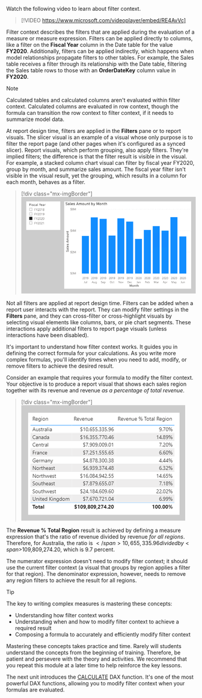 Watch the following video to learn about filter context.

> [!VIDEO https://www.microsoft.com/videoplayer/embed/RE4AvVc]

Filter context describes the filters that are applied during the evaluation of a measure or measure expression. Filters can be applied directly to columns, like a filter on the **Fiscal Year** column in the Date table for the value **FY2020**. Additionally, filters can be applied indirectly, which happens when model relationships propagate filters to other tables. For example, the Sales table receives a filter through its relationship with the Date table, filtering the Sales table rows to those with an **OrderDateKey** column value in **FY2020**.

> [!NOTE]
> Calculated tables and calculated columns aren't evaluated within filter context. Calculated columns are evaluated in row context, though the formula can transition the row context to filter context, if it needs to summarize model data.

At report design time, filters are applied in the **Filters** pane or to report visuals. The slicer visual is an example of a visual whose only purpose is to filter the report page (and other pages when it's configured as a synced slicer). Report visuals, which perform grouping, also apply filters. They're implied filters; the difference is that the filter result is visible in the visual. For example, a stacked column chart visual can filter by fiscal year FY2020, group by month, and summarize sales amount. The fiscal year filter isn't visible in the visual result, yet the grouping, which results in a column for each month, behaves as a filter.

> [!div class="mx-imgBorder"]
> [![An image shows a report page with a slicer on Fiscal Year and a column chart visual for Sales Amount by Month.](../media/dax-filter-group-visual-ss.png)](../media/dax-filter-group-visual-ss.png#lightbox)

Not all filters are applied at report design time. Filters can be added when a report user interacts with the report. They can modify filter settings in the **Filters** pane, and they can cross-filter or cross-highlight visuals by selecting visual elements like columns, bars, or pie chart segments. These interactions apply additional filters to report page visuals (unless interactions have been disabled).

It's important to understand how filter context works. It guides you in defining the correct formula for your calculations. As you write more complex formulas, you'll identify times when you need to add, modify, or remove filters to achieve the desired result.

Consider an example that requires your formula to modify the filter context. Your objective is to produce a report visual that shows each sales region together with its revenue and revenue *as a percentage of total revenue*.

> [!div class="mx-imgBorder"]
> [![An image shows a table with three columns: Region, Revenue, and Revenue % Total Region. The table displays 10 rows and a total.](../media/dax-table-region-ratio-over-total-region-ss.png)](../media/dax-table-region-ratio-over-total-region-ss.png#lightbox)

The **Revenue % Total Region** result is achieved by defining a measure expression that's the ratio of revenue divided by revenue *for all regions*. Therefore, for Australia, the ratio is <span>$</span>10,655,335.96 divided by <span>$</span>109,809,274.20, which is 9.7 percent.

The numerator expression doesn't need to modify filter context; it should use the current filter context (a visual that groups by region applies a filter for that region). The denominator expression, however, needs to remove any region filters to achieve the result for all regions.

> [!TIP]
> The key to writing complex measures is mastering these concepts:
> -   Understanding how filter context works
> -   Understanding when and how to modify filter context to achieve a required result
> -   Composing a formula to accurately and efficiently modify filter context
>
>    Mastering these concepts takes practice and time. Rarely will students understand the concepts from the beginning of training. Therefore, be patient and persevere with the theory and activities. We recommend that you repeat this module at a later time to help reinforce the key lessons.

The next unit introduces the [CALCULATE](https://docs.microsoft.com/dax/calculate-function-dax/?azure-portal=true) DAX function. It's one of the most powerful DAX functions, allowing you to modify filter context when your formulas are evaluated.
